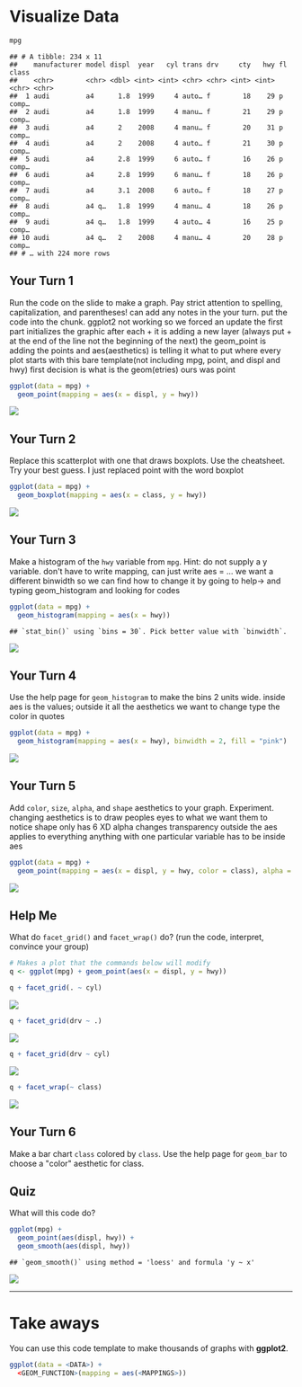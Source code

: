 Visualize Data
================

``` r
mpg
```

    ## # A tibble: 234 x 11
    ##    manufacturer model displ  year   cyl trans drv     cty   hwy fl    class
    ##    <chr>        <chr> <dbl> <int> <int> <chr> <chr> <int> <int> <chr> <chr>
    ##  1 audi         a4      1.8  1999     4 auto… f        18    29 p     comp…
    ##  2 audi         a4      1.8  1999     4 manu… f        21    29 p     comp…
    ##  3 audi         a4      2    2008     4 manu… f        20    31 p     comp…
    ##  4 audi         a4      2    2008     4 auto… f        21    30 p     comp…
    ##  5 audi         a4      2.8  1999     6 auto… f        16    26 p     comp…
    ##  6 audi         a4      2.8  1999     6 manu… f        18    26 p     comp…
    ##  7 audi         a4      3.1  2008     6 auto… f        18    27 p     comp…
    ##  8 audi         a4 q…   1.8  1999     4 manu… 4        18    26 p     comp…
    ##  9 audi         a4 q…   1.8  1999     4 auto… 4        16    25 p     comp…
    ## 10 audi         a4 q…   2    2008     4 manu… 4        20    28 p     comp…
    ## # … with 224 more rows

Your Turn 1
-----------

Run the code on the slide to make a graph. Pay strict attention to spelling, capitalization, and parentheses! can add any notes in the your turn. put the code into the chunk. ggplot2 not working so we forced an update the first part initializes the graphic after each + it is adding a new layer (always put + at the end of the line not the beginning of the next) the geom\_point is adding the points and aes(aesthetics) is telling it what to put where every plot starts with this bare template(not including mpg, point, and displ and hwy) first decision is what is the geom(etries) ours was point

``` r
ggplot(data = mpg) + 
  geom_point(mapping = aes(x = displ, y = hwy))
```

![](Week-4-Visualize-Exercises_files/figure-markdown_github/unnamed-chunk-2-1.png)

Your Turn 2
-----------

Replace this scatterplot with one that draws boxplots. Use the cheatsheet. Try your best guess. I just replaced point with the word boxplot

``` r
ggplot(data = mpg) +
  geom_boxplot(mapping = aes(x = class, y = hwy))
```

![](Week-4-Visualize-Exercises_files/figure-markdown_github/unnamed-chunk-3-1.png)

Your Turn 3
-----------

Make a histogram of the `hwy` variable from `mpg`. Hint: do not supply a y variable. don't have to write mapping, can just write aes = ... we want a different binwidth so we can find how to change it by going to help-&gt; and typing geom\_histogram and looking for codes

``` r
ggplot(data = mpg) +
  geom_histogram(mapping = aes(x = hwy))
```

    ## `stat_bin()` using `bins = 30`. Pick better value with `binwidth`.

![](Week-4-Visualize-Exercises_files/figure-markdown_github/unnamed-chunk-4-1.png)

Your Turn 4
-----------

Use the help page for `geom_histogram` to make the bins 2 units wide. inside aes is the values; outside it all the aesthetics we want to change type the color in quotes

``` r
ggplot(data = mpg) +
  geom_histogram(mapping = aes(x = hwy), binwidth = 2, fill = "pink")
```

![](Week-4-Visualize-Exercises_files/figure-markdown_github/unnamed-chunk-5-1.png)

Your Turn 5
-----------

Add `color`, `size`, `alpha`, and `shape` aesthetics to your graph. Experiment. changing aesthetics is to draw peoples eyes to what we want them to notice shape only has 6 XD alpha changes transparency outside the aes applies to everything anything with one particular variable has to be inside aes

``` r
ggplot(data = mpg) +
  geom_point(mapping = aes(x = displ, y = hwy, color = class), alpha = 0.3)  
```

![](Week-4-Visualize-Exercises_files/figure-markdown_github/unnamed-chunk-6-1.png)

Help Me
-------

What do `facet_grid()` and `facet_wrap()` do? (run the code, interpret, convince your group)

``` r
# Makes a plot that the commands below will modify
q <- ggplot(mpg) + geom_point(aes(x = displ, y = hwy))

q + facet_grid(. ~ cyl)
```

![](Week-4-Visualize-Exercises_files/figure-markdown_github/unnamed-chunk-7-1.png)

``` r
q + facet_grid(drv ~ .)
```

![](Week-4-Visualize-Exercises_files/figure-markdown_github/unnamed-chunk-7-2.png)

``` r
q + facet_grid(drv ~ cyl)
```

![](Week-4-Visualize-Exercises_files/figure-markdown_github/unnamed-chunk-7-3.png)

``` r
q + facet_wrap(~ class)
```

![](Week-4-Visualize-Exercises_files/figure-markdown_github/unnamed-chunk-7-4.png)

Your Turn 6
-----------

Make a bar chart `class` colored by `class`. Use the help page for `geom_bar` to choose a "color" aesthetic for class.

Quiz
----

What will this code do?

``` r
ggplot(mpg) + 
  geom_point(aes(displ, hwy)) +
  geom_smooth(aes(displ, hwy))
```

    ## `geom_smooth()` using method = 'loess' and formula 'y ~ x'

![](Week-4-Visualize-Exercises_files/figure-markdown_github/unnamed-chunk-9-1.png)

------------------------------------------------------------------------

Take aways
==========

You can use this code template to make thousands of graphs with **ggplot2**.

``` r
ggplot(data = <DATA>) +
  <GEOM_FUNCTION>(mapping = aes(<MAPPINGS>))
```
